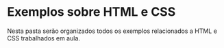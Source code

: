 # Exemplos sobre HTML e CSS
Nesta pasta serão organizados todos os exemplos relacionados a HTML e CSS trabalhados em aula.
